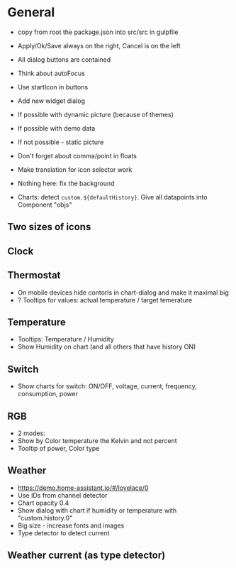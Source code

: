 # General
- copy from root the package.json into src/src in gulpfile
- Apply/Ok/Save always on the right, Cancel is on the left
- All dialog buttons are contained
- Think about autoFocus
- Use startIcon in buttons

- Add new widget dialog
 - If possible with dynamic picture (because of themes)
 - If possible with demo data
 - If not possible - static picture

- Don't forget about comma/point in floats

- Make translation for icon selector work

- Nothing here: fix the background

- Charts: detect  `custom.${defaultHistory}`. Give all datapoints into Component "objs"


## Two sizes of icons

## Clock
## Thermostat
- On mobile devices hide contorls in chart-dialog and make it maximal big
- ? Tooltips for values: actual temperature / target temerature
## Temperature
- Tooltips: Temperature / Humidity
- Show Humidity on chart (and all others that have history ON)

## Switch
- Show charts for switch: ON/OFF, voltage, current, frequency, consumption, power

## RGB
- 2 modes:
  <!-- - Color temperature + Dimmer  -->
- Show by Color temperature the Kelvin and not percent  
- Tooltip of power, Color type

## Weather
- https://demo.home-assistant.io/#/lovelace/0
- Use IDs from channel detector
- Chart opacity 0.4
- Show dialog with chart if humidity or temperature with "custom.history.0"
- Big size - increase fonts and images
- Type detector to detect current

## Weather current (as type detector)